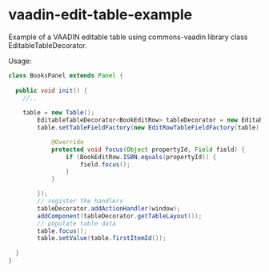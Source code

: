 vaadin-edit-table-example
=========================

Example of a VAADIN editable table using commons-vaadin library class EditableTableDecorator.

Usage:

```java
class BooksPanel extends Panel {
  
  public void init() {
    //..
    
    table = new Table();
		EditableTableDecorator<BookEditRow> tableDecorator = new EditableTableDecorator<BookEditRow>(table, BookEditRow.class);
		table.setTableFieldFactory(new EditRowTableFieldFactory(table) {

			@Override
			protected void focus(Object propertyId, Field field) {
				if (BookEditRow.ISBN.equals(propertyId)) {
					field.focus();
				}
			}

		});
		// register the handlers
		tableDecorator.addActionHandler(window);
		addComponent(tableDecorator.getTableLayout());
		// populate table data
		table.focus();
		table.setValue(table.firstItemId());
		
  }
}
```
